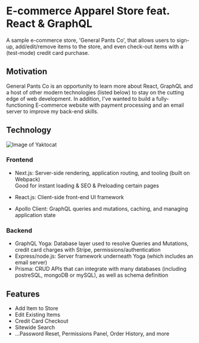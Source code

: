 # **E-commerce Apparel Store feat. React & GraphQL**

A sample e-commerce store, 'General Pants Co', that allows users to sign-up, add/edit/remove items to the store, and even check-out items with a (test-mode) credit card purchase.

## **Motivation**

General Pants Co is an opportunity to learn more about React, GraphQL and a host of other modern technologies (listed below) to stay on the cutting edge of web development.
In addition, I've wanted to build a fully-functioning E-commerce website with payment processing and an email server to improve my back-end skills.


## **Technology**

![Image of Yaktocat](https://octodex.github.com/images/yaktocat.png)

### **Frontend**

- Next.js: Server-side rendering, application routing, and tooling (built on Webpack) <br />
  Good for instant loading & SEO & Preloading certain pages

- React.js: Client-side front-end UI framework
- Apollo Client: GraphQL queries and mutations, caching, and managing application state

### **Backend**

- GraphQL Yoga: Database layer used to resolve Queries and Mutations, credit card charges with Stripe, permissions/authentication
- Express/node.js: Server framework underneath Yoga (which includes an email server)
- Prisma: CRUD APIs that can integrate with many databases (including postreSQL, mongoDB or mySQL), as well as schema definition

## **Features**

- Add Item to Store
- Edit Existing Items
- Credit Card Checkout
- Sitewide Search
- ...Password Reset, Permissions Panel, Order History, and more

